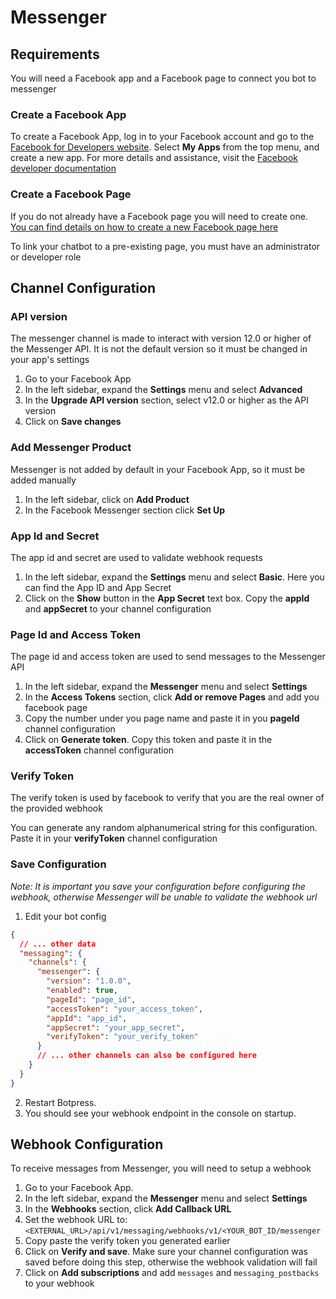 # Messenger

## Requirements

You will need a Facebook app and a Facebook page to connect you bot to messenger

### Create a Facebook App

To create a Facebook App, log in to your Facebook account and go to the [Facebook for Developers website](https://developers.facebook.com/). Select **My Apps** from the top menu, and create a new app. For more details and assistance, visit the [Facebook developer documentation](https://developers.facebook.com/docs/development)

### Create a Facebook Page

If you do not already have a Facebook page you will need to create one. [You can find details on how to create a new Facebook page here](https://www.facebook.com/pages/creation/)

To link your chatbot to a pre-existing page, you must have an administrator or developer role

## Channel Configuration

### API version

The messenger channel is made to interact with version 12.0 or higher of the Messenger API. It is not the default version so it must be changed in your app's settings

1. Go to your Facebook App
1. In the left sidebar, expand the **Settings** menu and select **Advanced**
1. In the **Upgrade API version** section, select v12.0 or higher as the API version
1. Click on **Save changes**

### Add Messenger Product

Messenger is not added by default in your Facebook App, so it must be added manually

1. In the left sidebar, click on **Add Product**
1. In the Facebook Messenger section click **Set Up**

### App Id and Secret

The app id and secret are used to validate webhook requests

1. In the left sidebar, expand the **Settings** menu and select **Basic**. Here you can find the App ID and App Secret
1. Click on the **Show** button in the **App Secret** text box. Copy the **appId** and **appSecret** to your channel configuration

### Page Id and Access Token

The page id and access token are used to send messages to the Messenger API

1. In the left sidebar, expand the **Messenger** menu and select **Settings**
1. In the **Access Tokens** section, click **Add or remove Pages** and add you facebook page
1. Copy the number under you page name and paste it in you **pageId** channel configuration
1. Click on **Generate token**. Copy this token and paste it in the **accessToken** channel configuration

### Verify Token

The verify token is used by facebook to verify that you are the real owner of the provided webhook

You can generate any random alphanumerical string for this configuration. Paste it in your **verifyToken** channel configuration

### Save Configuration

_Note: It is important you save your configuration before configuring the webhook, otherwise Messenger will be unable to validate the webhook url_

1. Edit your bot config

```json
{
  // ... other data
  "messaging": {
    "channels": {
      "messenger": {
        "version": "1.0.0",
        "enabled": true,
        "pageId": "page_id",
        "accessToken": "your_access_token",
        "appId": "app_id",
        "appSecret": "your_app_secret",
        "verifyToken": "your_verify_token"
      }
      // ... other channels can also be configured here
    }
  }
}
```

2. Restart Botpress.
3. You should see your webhook endpoint in the console on startup.

## Webhook Configuration

To receive messages from Messenger, you will need to setup a webhook

1. Go to your Facebook App.
1. In the left sidebar, expand the **Messenger** menu and select **Settings**
1. In the **Webhooks** section, click **Add Callback URL**
1. Set the webhook URL to: `<EXTERNAL_URL>/api/v1/messaging/webhooks/v1/<YOUR_BOT_ID/messenger`
1. Copy paste the verify token you generated earlier
1. Click on **Verify and save**. Make sure your channel configuration was saved before doing this step, otherwise the webhook validation will fail
1. Click on **Add subscriptions** and add `messages` and `messaging_postbacks` to your webhook
